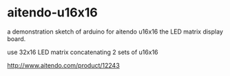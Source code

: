 # aitendo-u16x16
a demonstration sketch of arduino for aitendo u16x16 the LED matrix display board.

use 32x16 LED matrix concatenating 2 sets of u16x16

http://www.aitendo.com/product/12243
